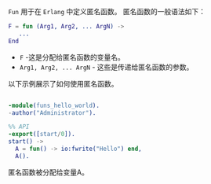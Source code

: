 `Fun` 用于在 `Erlang` 中定义匿名函数。
匿名函数的一般语法如下：

```erlang
F = fun (Arg1, Arg2, ... ArgN) ->
   ...
End
```

- `F` -这是分配给匿名函数的变量名。
- `Arg1, Arg2, ... ArgN`  - 这些是传递给匿名函数的参数。

以下示例展示了如何使用匿名函数。

```erlang

-module(funs_hello_world).
-author("Administrator").

%% API
-export([start/0]).
start() ->
  A = fun() -> io:fwrite("Hello") end,
  A().
```

匿名函数被分配给变量A。